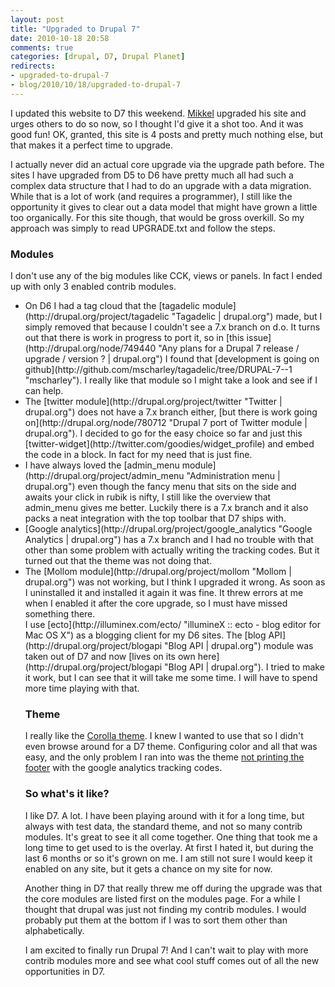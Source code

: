 ```yaml
---
layout: post
title: "Upgraded to Drupal 7"
date: 2010-10-18 20:58
comments: true
categories: [drupal, D7, Drupal Planet]
redirects:
- upgraded-to-drupal-7
- blog/2010/10/18/upgraded-to-drupal-7
---
```

I updated this website to D7 this weekend. [Mikkel](http://mikkel.hoegh.org/blog/2010/oct/7/relaunching-blog-drupal-7 "Relauching my blog on Drupal 7 | Mikkel Høgh") upgraded his site and urges others to do so now, so I thought I'd give it a shot too. And it was good fun! OK, granted, this site is 4 posts and pretty much nothing else, but that makes it a perfect time to upgrade.

I actually never did an actual core upgrade via the upgrade path before. The sites I have upgraded from D5 to D6 have pretty much all had such a complex data structure that I had to do an upgrade with a data migration. While that is a lot of work (and requires a programmer), I still like the opportunity it gives to clear out a data model that might have grown a little too organically. For this site though, that would be gross overkill. So my approach was simply to read UPGRADE.txt and follow the steps.

### Modules

I don't use any of the big modules like CCK, views or panels. In fact I ended up with only 3 enabled contrib modules.
<ul>
<li>
  On D6 I had a tag cloud that the [tagadelic module](http://drupal.org/project/tagadelic "Tagadelic | drupal.org") made, but I simply removed that because I couldn't see a 7.x branch on d.o. It turns out that there is work in progress to port it, so in [this issue](http://drupal.org/node/749440 "Any plans for a Drupal 7 release / upgrade / version ? | drupal.org") I found that [development is going on github](http://github.com/mscharley/tagadelic/tree/DRUPAL-7--1 "mscharley"). I really like that module so I might take a look and see if I can help.
</li>
<li>
  The [twitter module](http://drupal.org/project/twitter "Twitter | drupal.org") does not have a 7.x branch either, [but there is work going on](http://drupal.org/node/780712 "Drupal 7 port of Twitter module | drupal.org"). I decided to go for the easy choice so far and just this [twitter-widget](http://twitter.com/goodies/widget_profile) and embed the code in a block. In fact for my need that is just fine.
</li>
<li>
  I have always loved the [admin_menu module](http://drupal.org/project/admin_menu "Administration menu | drupal.org") even though the fancy menu that sits on the side and awaits your click in rubik is nifty, I still like the overview that admin_menu gives me better. Luckily there is a 7.x branch and it also packs a neat integration with the top toolbar that D7 ships with.
</li>
<li>
  [Google analytics](http://drupal.org/project/google_analytics "Google Analytics | drupal.org") has a 7.x branch and I had no trouble with that other than some problem with actually writing the tracking codes. But it turned out that the theme was not doing that.
</li>
<li>
  The [Mollom module](http://drupal.org/project/mollom "Mollom | drupal.org") was not working, but I think I upgraded it wrong. As soon as I uninstalled it and installed it again it was fine. It threw errors at me when I enabled it after the core upgrade, so I must have missed something there.
</li>
I use [ecto](http://illuminex.com/ecto/ "illumineX :: ecto - blog editor for Mac OS X") as a blogging client for my D6 sites. The [blog API](http://drupal.org/project/blogapi "Blog API | drupal.org") module was taken out of D7 and now [lives on its own here](http://drupal.org/project/blogapi "Blog API | drupal.org"). I tried to make it work, but I can see that it will take me some time. I will have to spend more time playing with that.

### Theme

I really like the [Corolla theme](http://drupal.org/project/corolla "Corolla | drupal.org"). I knew I wanted to use that so I didn't even browse around for a D7 theme. Configuring color and all that was easy, and the only problem I ran into was the theme [not printing the footer](http://drupal.org/node/945124 "Footer is not output anywhere | drupal.org") with the google analytics tracking codes.

### So what's it like?

I like D7. A lot. I have been playing around with it for a long time, but always with test data, the standard theme, and not so many contrib modules. It's great to see it all come together. One thing that took me a long time to get used to is the overlay. At first I hated it, but during the last 6 months or so it's grown on me. I am still not sure I would keep it enabled on any site, but it gets a chance on my site for now.

Another thing in D7 that really threw me off during the upgrade was that the core modules are listed first on the modules page. For a while I thought that drupal was just not finding my contrib modules. I would probably put them at the bottom if I was to sort them other than alphabetically.

I am excited to finally run Drupal 7! And I can't wait to play with more contrib modules more and see what cool stuff comes out of all the new opportunities in D7.
